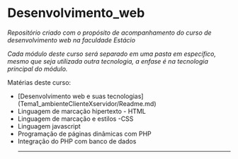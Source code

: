 # Desenvolvimento_web

*Repositório criado com o propósito de acompanhamento do curso de desenvolvimento web na faculdade Estácio*

*Cada módulo deste curso será separado em uma pasta em específico, mesmo que seja utilizada outra tecnologia, a enfase é na tecnologia principal do módulo.*

<p>Matérias deste curso:</p>

<ul>
    <li>[Desenvolvimento web e suas tecnologias](Tema1_ambienteClienteXservidor/Readme.md)</li>
    <li>Linguagem de marcação hipertexto - HTML</li>
    <li>Linguagem de marcação e estilos -CSS</li>
    <li>Linguagem javascript</li>
    <li>Programação de páginas dinâmicas com PHP</li>
    <li>Integração do PHP com banco de dados</li>
<u/l>

***
